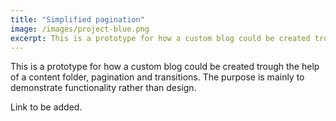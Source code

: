 ```yaml
---
title: "Simplified pagination"
image: /images/project-blue.png
excerpt: This is a prototype for how a custom blog could be created trough the help of a content folder, pagination and transitions. The purpose is mainly to demonstrate functionality rather than design.
---
```


This is a prototype for how a custom blog could be created trough the help of a content folder, pagination and transitions. The purpose is mainly to demonstrate functionality rather than design.

Link to be added.